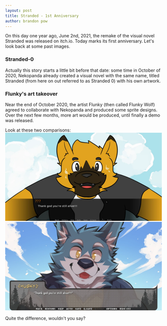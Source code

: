 ```yaml
---
layout: post
title: Stranded - 1st Anniversary
author: brandon pow
---
```

On this day one year ago, June 2nd, 2021, the remake of the visual novel Stranded was released on itch.io. Today marks its first anniversary. Let's look back at some past images.

### Stranded-0
Actually this story starts a little bit before that date: some time in October of 2020, Nekopanda already created a visual novel with the same name, titled Stranded (from here on out referred to as Stranded 0) with his own artwork.

### Flunky's art takeover
Near the end of October 2020, the artist Flunky (then called Flunky Wolf) agreed to collaborate with Nekopanda and produced some sprite designs. Over the next few months, more art would be produced, until finally a demo was released.

Look at these two comparisons:
![](/assets/img/posts/wakeupold.webp)
![](/assets/img/posts/wakeupnew.webp)

Quite the difference, wouldn't you say?